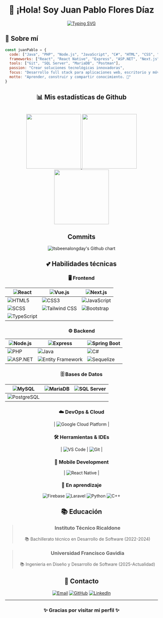 <div align="center">
  
# 👋 ¡Hola! Soy Juan Pablo Flores Díaz
[![Typing SVG](https://readme-typing-svg.herokuapp.com?font=Fira+Code&size=26&duration=3000&pause=1000&color=E8CF00&background=FFFFFF00&width=435&lines=Full+stack+developer;Desarrollador+apasionado;PHP+developer;Java+developer;Javascript+developer)](https://git.io/typing-svg)
</div>

## 🌟 Sobre mí
```javascript
const juanPablo = {
  code: ["Java", "PHP", "Node.js", "JavaScript", "C#", "HTML", "CSS", "TypeScript"],
  frameworks: ["React", "React Native", "Express", "ASP.NET", "Next.js", "Spring Boot", "Vue.js"],
  tools: ["Git", "SQL Server", "MariaDB", "Postman"],
  passion: "Crear soluciones tecnológicas innovadoras",
  focus: "Desarrollo full stack para aplicaciones web, escritorio y móviles",
  motto: "Aprender, construir y compartir conocimiento. 🚀"
}
```
<div align="center">
  
## 📊 Mis estadísticas de Github
  <br/>
  <a href="https://github.com/JuanPabloFloresDiaz">
    <img height="180em" src="https://github-readme-stats-eight-theta.vercel.app/api?username=JuanPabloFloresDiaz&show_icons=true&theme=algolia&include_all_commits=true&count_private=true"/>
    <img height="180em" src="https://github-readme-stats-eight-theta.vercel.app/api/top-langs/?username=JuanPabloFloresDiaz&layout=compact&langs_count=100&theme=algolia"/>
    <img height="180em" src="https://github-readme-streak-stats.herokuapp.com/?user=JuanPabloFloresDiaz&theme=algolia"/></a> </p>
  </a>
  

## Commits
<div align = "center">

<img src="https://ghchart.rshah.org/Itsbeenalongday/JuanPabloFloresDiaz" alt="Itsbeenalongday's Github chart" />

</div>


## 💕 Habilidades técnicas
<div align="center">

### 🖥️ Frontend  
| ![React](https://img.shields.io/badge/-React-61DAFB?style=flat-square&logo=react&logoColor=black) | ![Vue.js](https://img.shields.io/badge/-Vue.js-4FC08D?style=flat-square&logo=vue.js&logoColor=white) | ![Next.js](https://img.shields.io/badge/-Next.js-000000?style=flat-square&logo=next.js&logoColor=white) |
|---|---|---|
| ![HTML5](https://img.shields.io/badge/-HTML5-E34F26?style=flat-square&logo=html5&logoColor=white) | ![CSS3](https://img.shields.io/badge/-CSS3-1572B6?style=flat-square&logo=css3&logoColor=white) | ![JavaScript](https://img.shields.io/badge/-JavaScript-F7DF1E?style=flat-square&logo=javascript&logoColor=black) |
| ![SCSS](https://img.shields.io/badge/-SCSS-CC6699?style=flat-square&logo=sass&logoColor=white) | ![Tailwind CSS](https://img.shields.io/badge/-Tailwind%20CSS-06B6D4?style=flat-square&logo=tailwind-css&logoColor=white) | ![Bootstrap](https://img.shields.io/badge/-Bootstrap-7952B3?style=flat-square&logo=bootstrap&logoColor=white) |
| ![TypeScript](https://img.shields.io/badge/-TypeScript-1e53f7?style=flat-square&logo=typescript&logoColor=white) |

### ⚙️ Backend  
| ![Node.js](https://img.shields.io/badge/-Node.js-339933?style=flat-square&logo=node.js&logoColor=white) | ![Express](https://img.shields.io/badge/-Express-000000?style=flat-square&logo=express&logoColor=white) | ![Spring Boot](https://img.shields.io/badge/-Spring%20Boot-6DB33F?style=flat-square&logo=spring&logoColor=white) |
|---|---|---|
| ![PHP](https://img.shields.io/badge/-PHP-777BB4?style=flat-square&logo=php&logoColor=white) | ![Java](https://img.shields.io/badge/-Java-f89820?style=flat-square&logo=java&logoColor=white) | ![C#](https://img.shields.io/badge/-C%23-239120?style=flat-square&logo=csharp&logoColor=white) |
| ![ASP.NET](https://img.shields.io/badge/-ASP.NET-5C2D91?style=flat-square&logo=dotnet&logoColor=white) | ![Entity Framework](https://img.shields.io/badge/-Entity%20Framework-512BD4?style=flat-square&logo=dotnet&logoColor=white) | ![Sequelize](https://img.shields.io/badge/-Sequelize-52B0E7?style=flat-square&logo=sequelize&logoColor=white) |
### 🗄️ Bases de Datos  
| ![MySQL](https://img.shields.io/badge/-MySQL-4479A1?style=flat-square&logo=mysql&logoColor=white) | ![MariaDB](https://img.shields.io/badge/-MariaDB-003545?style=flat-square&logo=mariadb&logoColor=white) | ![SQL Server](https://img.shields.io/badge/-SQL%20Server-CC2927?style=flat-square&logo=microsoft-sql-server&logoColor=white) |
|---|---|---|
| ![PostgreSQL](https://img.shields.io/badge/-PostgreSQL-336791?style=flat-square&logo=postgresql&logoColor=white) |

### ☁️ DevOps & Cloud  
| ![Google Cloud Platform](https://img.shields.io/badge/-Google%20Cloud%20Platform-4285F4?style=flat-square&logo=google-cloud&logoColor=white) |

### 🛠️ Herramientas & IDEs  
| ![VS Code](https://img.shields.io/badge/-VS%20Code-007ACC?style=flat-square&logo=visual-studio-code&logoColor=white) | ![Git](https://img.shields.io/badge/-Git-F05032?style=flat-square&logo=git&logoColor=white) |

### 📱 Mobile Development  
| ![React Native](https://img.shields.io/badge/-React%20Native-61DAFB?style=flat-square&logo=react&logoColor=black) |

</div>


### 🚀 En aprendizaje

<div align="center">

![Firebase](https://img.shields.io/badge/-Firebase-FFCA28?style=flat-square&logo=firebase&logoColor=black)
![Laravel](https://img.shields.io/badge/-Laravel-FF2D20?style=flat-square&logo=laravel&logoColor=white)
![Python](https://img.shields.io/badge/-Python-3776AB?style=flat-square&logo=python&logoColor=white)
![C++](https://img.shields.io/badge/-C%2B%2B-00599C?style=flat-square&logo=c%2B%2B&logoColor=white)

</div>

## 📚 Educación

> ### Instituto Técnico Ricaldone
> 📚 Bachillerato técnico en Desarrollo de Software (2022-2024)

> ### Universidad Francisco Gavidia
> 📚 Ingenieria en Diseño y Desarrollo de Software (2025-Actualidad)  

## 📩 Contacto

<div align="center">
  
[![Email](https://img.shields.io/badge/-Email-EA4335?style=for-the-badge&logo=gmail&logoColor=white)](mailto:pablojuanfd@gmail.com)
[![GitHub](https://img.shields.io/badge/-GitHub-181717?style=for-the-badge&logo=github&logoColor=white)](https://github.com/JuanPabloFloresDiaz)
[![LinkedIn](https://img.shields.io/badge/-LinkedIn-0077B5?style=for-the-badge&logo=linkedin&logoColor=white)](https://www.linkedin.com/in/juan-pablo-flores-d%C3%ADaz-5271b533a/)

</div>

---
<div align="center">  
  
### ✨ Gracias por visitar mi perfil ✨
</div>
